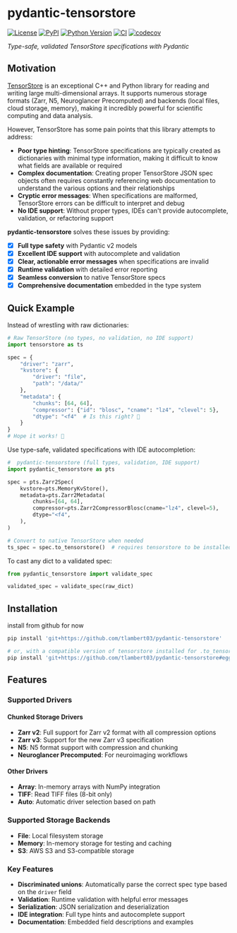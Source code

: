 # pydantic-tensorstore

[![License](https://img.shields.io/pypi/l/pydantic-tensorstore.svg?color=green)](https://github.com/tlambert03/pydantic-tensorstore/raw/main/LICENSE)
[![PyPI](https://img.shields.io/pypi/v/pydantic-tensorstore.svg?color=green)](https://pypi.org/project/pydantic-tensorstore)
[![Python Version](https://img.shields.io/pypi/pyversions/pydantic-tensorstore.svg?color=green)](https://python.org)
[![CI](https://github.com/tlambert03/pydantic-tensorstore/actions/workflows/ci.yml/badge.svg)](https://github.com/tlambert03/pydantic-tensorstore/actions/workflows/ci.yml)
[![codecov](https://codecov.io/gh/tlambert03/pydantic-tensorstore/branch/main/graph/badge.svg)](https://codecov.io/gh/tlambert03/pydantic-tensorstore)

*Type-safe, validated TensorStore specifications with Pydantic*

## Motivation

[TensorStore](https://github.com/google/tensorstore) is an exceptional C++ and
Python library for reading and writing large multi-dimensional arrays. It
supports numerous storage formats (Zarr, N5, Neuroglancer Precomputed) and
backends (local files, cloud storage, memory), making it incredibly powerful for
scientific computing and data analysis.

However, TensorStore has some pain points that this library attempts to address:

- **Poor type hinting**: TensorStore specifications are typically created as
  dictionaries with minimal type information, making it difficult to know what
  fields are available or required
- **Complex documentation**: Creating proper TensorStore JSON spec objects often
  requires constantly referencing web documentation to understand the various
  options and their relationships
- **Cryptic error messages**: When specifications are malformed, TensorStore
  errors can be difficult to interpret and debug
- **No IDE support**: Without proper types, IDEs can't provide autocomplete,
  validation, or refactoring support

**pydantic-tensorstore** solves these issues by providing:

- [x] **Full type safety** with Pydantic v2 models
- [x] **Excellent IDE support** with autocomplete and validation
- [x] **Clear, actionable error messages** when specifications are invalid
- [x] **Runtime validation** with detailed error reporting
- [x] **Seamless conversion** to native TensorStore specs
- [x] **Comprehensive documentation** embedded in the type system

## Quick Example

Instead of wrestling with raw dictionaries:

```python
# Raw TensorStore (no types, no validation, no IDE support)
import tensorstore as ts

spec = {
    "driver": "zarr",
    "kvstore": {
        "driver": "file",
        "path": "/data/"
    },
    "metadata": {
        "chunks": [64, 64],
        "compressor": {"id": "blosc", "cname": "lz4", "clevel": 5},
        "dtype": "<f4"  # Is this right? 🤔
    }
}
# Hope it works! 🤞
```

Use type-safe, validated specifications with IDE autocompletion:

```python
#  pydantic-tensorstore (full types, validation, IDE support)
import pydantic_tensorstore as pts

spec = pts.Zarr2Spec(
    kvstore=pts.MemoryKvStore(),
    metadata=pts.Zarr2Metadata(
        chunks=[64, 64],
        compressor=pts.Zarr2CompressorBlosc(cname="lz4", clevel=5),
        dtype="<f4",
    ),
)

# Convert to native TensorStore when needed
ts_spec = spec.to_tensorstore()  # requires tensorstore to be installed
```

To cast any dict to a validated spec:

```python
from pydantic_tensorstore import validate_spec

validated_spec = validate_spec(raw_dict)
```

## Installation

install from github for now

```bash
pip install 'git+https://github.com/tlambert03/pydantic-tensorstore'

# or, with a compatible version of tensorstore installed for .to_tensorstore() support
pip install 'git+https://github.com/tlambert03/pydantic-tensorstore#egg=pydantic-tensorstore[tensorstore]'
```

## Features

### Supported Drivers

#### Chunked Storage Drivers

- **Zarr v2**: Full support for Zarr v2 format with all compression options
- **Zarr v3**: Support for the new Zarr v3 specification
- **N5**: N5 format support with compression and chunking
- **Neuroglancer Precomputed**: For neuroimaging workflows

#### Other Drivers

- **Array**: In-memory arrays with NumPy integration
- **TIFF**: Read TIFF files (8-bit only)
- **Auto**: Automatic driver selection based on path

### Supported Storage Backends

- **File**: Local filesystem storage
- **Memory**: In-memory storage for testing and caching
- **S3**: AWS S3 and S3-compatible storage

### Key Features

- **Discriminated unions**: Automatically parse the correct spec type based on
  the `driver` field
- **Validation**: Runtime validation with helpful error messages
- **Serialization**: JSON serialization and deserialization
- **IDE integration**: Full type hints and autocomplete support
- **Documentation**: Embedded field descriptions and examples
